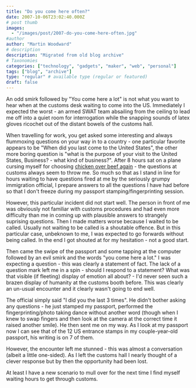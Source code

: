 ```yaml
---
title: "Do you come here often?"
date: 2007-10-06T23:02:40.000Z
# post thumb
images:
  - "/images/post/2007-do-you-come-here-often.jpg"
#author
author: "Martin Woodward"
# description
description: "Migrated from old blog archive"
# Taxonomies
categories: ["technology", "gadgets", "maker", "web", "personal"]
tags: ["blog", "archive"]
type: "regular" # available type (regular or featured)
draft: false
---
```

An odd smirk followed by "You come here a lot" is not what you want to hear when at the customs desk waiting to come into the US.  Immediately I expected the worst - an armed SWAT team absailing from the ceiling to lead me off into a quiet room for interrogation while the snapping sounds of latex gloves ricochet out of the distant bowels of the customs hall. 

When travelling for work, you get asked some interesting and always flummoxing questions on your way in to a country - one particular favorite appears to be "When did you last come to the United States", the other more boring question is "what is the purpose of your visit to the United States, Business? - what kind of business?".  After 8 hours sat on a plane cursing myself for choosing [chicken over beef again](http://www.woodwardweb.com/personal/000171.html) - the questions at customs always seem to throw me.  So much so that as I stand in line for hours waiting to have questions fired at me by the seriously grumpy immigration official, I prepare answers to all the questions I have had before so that I don't freeze during my passport stamping/fingerprinting session. 

However, this particular incident did not start well.  The person in front of me was obviously not familiar with customs procedures and had even more difficulty than me in coming up with plausible answers to strangely suprising questions.  Then I made matters worse because I waited to be called. Usually not waiting to be called is a shoutable offence. But in this particular case, unbeknown to me, I was expected to go forwards without being called.  In the end I got shouted at for my hesitation - not a good start. 

Then came the swipe of the passport and some tapping at the computer followed by an evil smirk and the words "you come here a lot."  I was expecting a question - this was clearly a statement of fact.  The lack of a question mark left me in a spin - should I respond to a statement?  What was that visible (if fleeting) display of emotion all about? - I'd never seen such a brazen display of humanity at the customs booth before.  This was clearly an un-usual encounter and it clearly wasn't going to end well. 

The official simply said "I did you the last 3 times".  He didn't bother asking any questions - he just stamped my passport, performed the fingerprinting/photo taking dance without another word (though when I knew to swap fingers and then look at the camera at the correct time it raised another smile).  He then sent me on my way.  As I look at my passport now I can see that of the 12 US entrance stamps in my couple-year-old passport, his writing is on 7 of them.   

However, the encounter left me stunned - this was almost a conversation (albeit a little one-sided).  As I left the customs hall I nearly thought of a clever response but by then the opportunity had been lost. 

At least I have a new scenario to mull over for the next time I find myself waiting hours to get through customs.